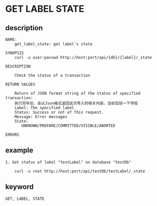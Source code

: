 <!-- 
Licensed to the Apache Software Foundation (ASF) under one
or more contributor license agreements.  See the NOTICE file
distributed with this work for additional information
regarding copyright ownership.  The ASF licenses this file
to you under the Apache License, Version 2.0 (the
"License"); you may not use this file except in compliance
with the License.  You may obtain a copy of the License at

  http://www.apache.org/licenses/LICENSE-2.0

Unless required by applicable law or agreed to in writing,
software distributed under the License is distributed on an
"AS IS" BASIS, WITHOUT WARRANTIES OR CONDITIONS OF ANY
KIND, either express or implied.  See the License for the
specific language governing permissions and limitations
under the License.
-->

# GET LABEL STATE
## description
    NAME:
        get_label_state: get label's state
        
    SYNOPSIS
        curl -u user:passwd http://host:port/api/{db}/{label}/_state

    DESCRIPTION

        Check the status of a transaction
        
    RETURN VALUES

        Return of JSON format string of the status of specified transaction:
        执行完毕后，会以Json格式返回这次导入的相关内容。当前包括一下字段
        Label: The specified label.
        Status: Success or not of this request.
        Message: Error messages
        State: 
           UNKNOWN/PREPARE/COMMITTED/VISIBLE/ABORTED
        
    ERRORS
    
## example

    1. Get status of label "testLabel" on database "testDb"

        curl -u root http://host:port/api/testDb/testLabel/_state
 
## keyword

    GET, LABEL, STATE

